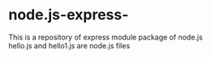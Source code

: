 # node.js-express-
This is a repository of express module package of node.js  
hello.js and hello1.js are node.js files
